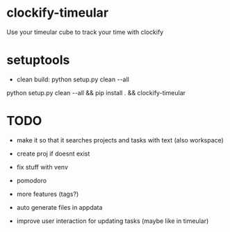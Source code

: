 # clockify-timeular
Use your timeular cube to track your time with clockify


# setuptools
- clean build: python setup.py clean --all



python setup.py clean --all && pip install . && clockify-timeular


# TODO
- make it so that it searches projects and tasks with text (also workspace)
- create proj if doesnt exist
- fix stuff with venv

- pomodoro
- more features (tags?)
- auto generate files in appdata
- improve user interaction for updating tasks (maybe like in timeular)
